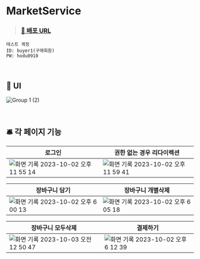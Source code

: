 # MarketService


> ### [🚀 배포 URL](https://mulkong-market.netlify.app/)


```
테스트 계정
ID: buyer1(구매회원)
PW: hodu0910
```
<br/>

## 🎨 UI

![Group 1 (2)](https://github.com/hmkimm/OpenMarket/assets/124167002/fec84317-07be-4c43-ac49-5b8d6369f125)

<br/>

## 🛎️ 각 페이지 기능

|로그인|권한 없는 경우 리다이렉션|
|---|---|
|![화면 기록 2023-10-02 오후 11 55 14](https://github.com/hmkimm/OpenMarket/assets/124167002/2794c244-3638-4e91-aa5a-557cfaf37253)|![화면 기록 2023-10-02 오후 11 59 41](https://github.com/hmkimm/OpenMarket/assets/124167002/9e405ad6-1420-44e7-b8e1-03547360e345)|

|장바구니 담기|장바구니 개별삭제|
|---|---|
|![화면 기록 2023-10-02 오후 6 00 13](https://github.com/hmkimm/OpenMarket/assets/124167002/a81b0e65-37fc-4c7c-9c2a-162cd69c1727)|![화면 기록 2023-10-02 오후 6 05 18](https://github.com/hmkimm/OpenMarket/assets/124167002/0afa50bf-0396-41ab-bea2-ebf6d4827180)|

|장바구니 모두삭제|결제하기|
|---|---|
|![화면 기록 2023-10-03 오전 12 50 47](https://github.com/hmkimm/OpenMarket/assets/124167002/1c5cf62f-866f-41af-a2b4-730e1f813274)|![화면 기록 2023-10-02 오후 6 12 39](https://github.com/hmkimm/OpenMarket/assets/124167002/684f1411-f833-4f5f-a31c-88ecdf6e4158)|






